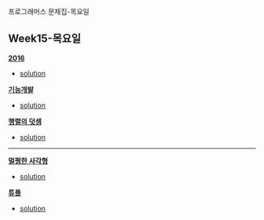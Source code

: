 프로그래머스 문제집-목요일


## Week15-목요일

[**2016**](https://programmers.co.kr/learn/courses/30/lessons/12901)

* [solution](https://github.com/wishJinit/Algorithm-Programmers/blob/master/Q12901.java)

[**기능개발**](https://programmers.co.kr/learn/courses/30/lessons/42586)

* [solution](https://github.com/wishJinit/Algorithm-Programmers/blob/master/Q42586.java)

[**행렬의 덧셈**](https://programmers.co.kr/learn/courses/30/lessons/12950)

* [solution](https://github.com/wishJinit/Algorithm-Programmers/blob/master/Q12950.java)
  
<hr>

[**멀쩡한 사각형**](https://programmers.co.kr/learn/courses/30/lessons/62048)

* [solution](https://github.com/wishJinit/Algorithm-Programmers/blob/master/Q62048.java)

[**튜플**](https://programmers.co.kr/learn/courses/30/lessons/64065)

* [solution](https://github.com/wishJinit/Algorithm-Programmers/blob/master/kakao/KAKAO_WINTER_INTERNSHIP_2019_02.java)

